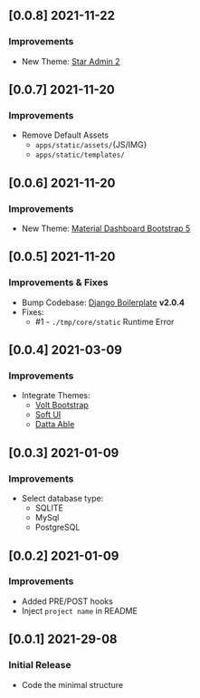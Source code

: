 
## [0.0.8] 2021-11-22
### Improvements 

- New Theme: [Star Admin 2](https://appseed.us/admin-dashboards/django-star-admin)

## [0.0.7] 2021-11-20
### Improvements

- Remove Default Assets
  - `apps/static/assets/`{JS/IMG}
  - `apps/static/templates/`

## [0.0.6] 2021-11-20
### Improvements 

- New Theme: [Material Dashboard Bootstrap 5](https://appseed.us/admin-dashboards/django-dashboard-material)

## [0.0.5] 2021-11-20
### Improvements & Fixes

- Bump Codebase: [Django Boilerplate](https://github.com/app-generator/boilerplate-code-django-dashboard) **v2.0.4**
- Fixes: 
  - #1 - `./tmp/core/static` Runtime Error

## [0.0.4] 2021-03-09
### Improvements

- Integrate Themes: 
  - [Volt Bootstrap](https://appseed.us/admin-dashboards/django-dashboard-volt)
  - [Soft UI](https://appseed.us/product/django-soft-ui-dashboard)
  - [Datta Able](https://appseed.us/admin-dashboards/django-datta-able)  

## [0.0.3] 2021-01-09
### Improvements

- Select database type: 
  - SQLITE
  - MySql
  - PostgreSQL  

## [0.0.2] 2021-01-09
### Improvements

- Added PRE/POST hooks
- Inject `project name` in README  

## [0.0.1] 2021-29-08
### Initial Release

- Code the minimal structure
